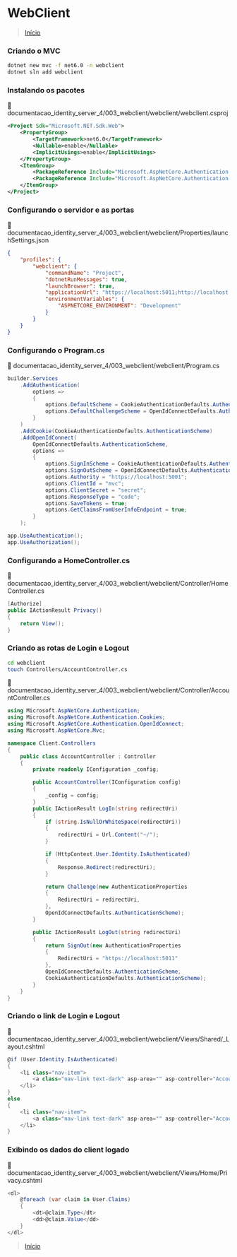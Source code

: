# WebClient

> [Início](../README.md)

### Criando o MVC

```sh
dotnet new mvc -f net6.0 -n webclient
dotnet sln add webclient
```

### Instalando os pacotes

📝 documentacao_identity_server_4/003_webclient/webclient/webclient.csproj

```xml
<Project Sdk="Microsoft.NET.Sdk.Web">
	<PropertyGroup>
		<TargetFramework>net6.0</TargetFramework>
		<Nullable>enable</Nullable>
		<ImplicitUsings>enable</ImplicitUsings>
	</PropertyGroup>
	<ItemGroup>
		<PackageReference Include="Microsoft.AspNetCore.Authentication.Cookies" Version="2.2.0" />
		<PackageReference Include="Microsoft.AspNetCore.Authentication.OpenIdConnect" Version="6.0.25" />
	</ItemGroup>
</Project>
```

### Configurando o servidor e as portas

📝 documentacao_identity_server_4/003_webclient/webclient/Properties/launchSettings.json

```json
{
	"profiles": {
		"webclient": {
			"commandName": "Project",
			"dotnetRunMessages": true,
			"launchBrowser": true,
			"applicationUrl": "https://localhost:5011;http://localhost:5010",
			"environmentVariables": {
				"ASPNETCORE_ENVIRONMENT": "Development"
			}
		}
	}
}
```

### Configurando o Program.cs

📝 documentacao_identity_server_4/003_webclient/webclient/Program.cs

```csharp
builder.Services
	.AddAuthentication(
		options =>
		{
			options.DefaultScheme = CookieAuthenticationDefaults.AuthenticationScheme;
			options.DefaultChallengeScheme = OpenIdConnectDefaults.AuthenticationScheme;
		}
	)
	.AddCookie(CookieAuthenticationDefaults.AuthenticationScheme)
	.AddOpenIdConnect(
		OpenIdConnectDefaults.AuthenticationScheme,
		options =>
		{
			options.SignInScheme = CookieAuthenticationDefaults.AuthenticationScheme;
			options.SignOutScheme = OpenIdConnectDefaults.AuthenticationScheme;
			options.Authority = "https://localhost:5001";
			options.ClientId = "mvc";
			options.ClientSecret = "secret";
			options.ResponseType = "code";
			options.SaveTokens = true;
			options.GetClaimsFromUserInfoEndpoint = true;
		}
	);
```

```csharp
app.UseAuthentication();
app.UseAuthorization();
```

### Configurando a HomeController.cs

📝 documentacao_identity_server_4/003_webclient/webclient/Controller/HomeController.cs

```csharp
[Authorize]
public IActionResult Privacy()
{
	return View();
}
```

### Criando as rotas de Login e Logout

```sh
cd webclient
touch Controllers/AccountController.cs
```

📝 documentacao_identity_server_4/003_webclient/webclient/Controller/AccountController.cs

```csharp
using Microsoft.AspNetCore.Authentication;
using Microsoft.AspNetCore.Authentication.Cookies;
using Microsoft.AspNetCore.Authentication.OpenIdConnect;
using Microsoft.AspNetCore.Mvc;

namespace Client.Controllers
{
    public class AccountController : Controller
    {
        private readonly IConfiguration _config;

        public AccountController(IConfiguration config)
        {
            _config = config;
        }
        public IActionResult LogIn(string redirectUri)
        {
            if (string.IsNullOrWhiteSpace(redirectUri))
            {
                redirectUri = Url.Content("~/");
            }

            if (HttpContext.User.Identity.IsAuthenticated)
            {
                Response.Redirect(redirectUri);
            }

            return Challenge(new AuthenticationProperties
            {
                RedirectUri = redirectUri,
            },
            OpenIdConnectDefaults.AuthenticationScheme);
        }

        public IActionResult LogOut(string redirectUri)
        {
            return SignOut(new AuthenticationProperties
            {
                RedirectUri = "https://localhost:5011"
            },
            OpenIdConnectDefaults.AuthenticationScheme,
            CookieAuthenticationDefaults.AuthenticationScheme);
        }
    }
}
```

### Criando o link de Login e Logout

📝 documentacao_identity_server_4/003_webclient/webclient/Views/Shared/\_Layout.cshtml

```csharp
@if (User.Identity.IsAuthenticated)
{
	<li class="nav-item">
		<a class="nav-link text-dark" asp-area="" asp-controller="Account" asp-action="Logout">LogOut</a>
	</li>
}
else
{
	<li class="nav-item">
		<a class="nav-link text-dark" asp-area="" asp-controller="Account" asp-action="Login">Login</a>
	</li>
}
```

### Exibindo os dados do client logado

📝 documentacao_identity_server_4/003_webclient/webclient/Views/Home/Privacy.cshtml

```csharp
<dl>
    @foreach (var claim in User.Claims)
    {
        <dt>@claim.Type</dt>
        <dd>@claim.Value</dd>
    }
</dl>
```

> [Início](../README.md)
